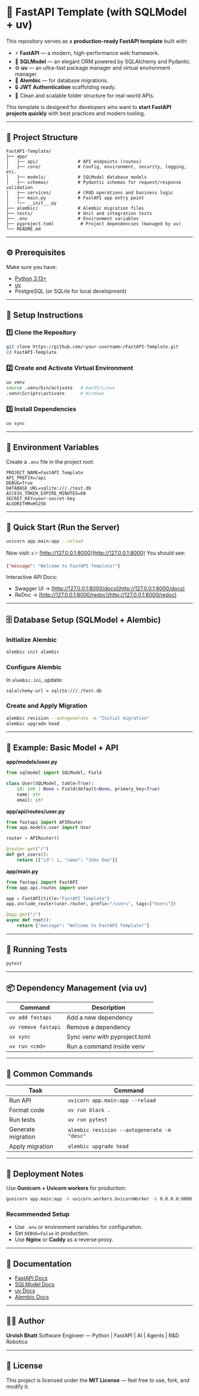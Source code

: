 # 🚀 FastAPI Template (with SQLModel + uv)

This repository serves as a **production-ready FastAPI template** built with:

* ⚡ **FastAPI** — a modern, high-performance web framework.
* 🧱 **SQLModel** — an elegant ORM powered by SQLAlchemy and Pydantic.
* ⚙️ **uv** — an ultra-fast package manager and virtual environment manager.
* 🧬 **Alembic** — for database migrations.
* 🔒 **JWT Authentication** scaffolding ready.
* 🧩 Clean and scalable folder structure for real-world APIs.

This template is designed for developers who want to **start FastAPI projects quickly** with best practices and modern tooling.

---

## 📂 Project Structure

```
FastAPI-Template/
├── app/
│   ├── api/               # API endpoints (routes)
│   ├── core/              # Config, environment, security, logging, etc.
│   ├── models/            # SQLModel database models
│   ├── schemas/           # Pydantic schemas for request/response validation
│   ├── services/          # CRUD operations and business logic
│   ├── main.py            # FastAPI app entry point
│   └── __init__.py
├── alembic/               # Alembic migration files
├── tests/                 # Unit and integration tests
├── .env                   # Environment variables
├── pyproject.toml          # Project dependencies (managed by uv)
└── README.md
```

---

## ⚙️ Prerequisites

Make sure you have:

* [Python 3.13+](https://www.python.org/downloads/)
* [uv](https://github.com/astral-sh/uv)
* PostgreSQL (or SQLite for local development)

---

## 🧰 Setup Instructions

### 1️⃣ Clone the Repository

```bash
git clone https://github.com/<your-username>/FastAPI-Template.git
cd FastAPI-Template
```

### 2️⃣ Create and Activate Virtual Environment

```bash
uv venv
source .venv/bin/activate   # macOS/Linux
.venv\Scripts\activate      # Windows
```

### 3️⃣ Install Dependencies

```bash
uv sync
```

---

## 🧾 Environment Variables

Create a `.env` file in the project root:

```
PROJECT_NAME=FastAPI Template
API_PREFIX=/api
DEBUG=True
DATABASE_URL=sqlite:///./test.db
ACCESS_TOKEN_EXPIRE_MINUTES=60
SECRET_KEY=your-secret-key
ALGORITHM=HS256
```

---

## 🧠 Quick Start (Run the Server)

```bash
uvicorn app.main:app --reload
```

Now visit: 👉 [http://127.0.0.1:8000](http://127.0.0.1:8000)
You should see:

```json
{"message": "Welcome to FastAPI Template!"}
```

Interactive API Docs:

* Swagger UI → [http://127.0.0.1:8000/docs](http://127.0.0.1:8000/docs)
* ReDoc → [http://127.0.0.1:8000/redoc](http://127.0.0.1:8000/redoc)

---

## 🗄️ Database Setup (SQLModel + Alembic)

### Initialize Alembic

```bash
alembic init alembic
```

### Configure Alembic

In `alembic.ini`, update:

```
sqlalchemy.url = sqlite:///./test.db
```

### Create and Apply Migration

```bash
alembic revision --autogenerate -m "Initial migration"
alembic upgrade head
```

---

## 🧩 Example: Basic Model + API

**app/models/user.py**

```python
from sqlmodel import SQLModel, Field

class User(SQLModel, table=True):
    id: int | None = Field(default=None, primary_key=True)
    name: str
    email: str
```

**app/api/routes/user.py**

```python
from fastapi import APIRouter
from app.models.user import User

router = APIRouter()

@router.get("/")
def get_users():
    return [{"id": 1, "name": "John Doe"}]
```

**app/main.py**

```python
from fastapi import FastAPI
from app.api.routes import user

app = FastAPI(title="FastAPI Template")
app.include_router(user.router, prefix="/users", tags=["Users"])

@app.get("/")
async def root():
    return {"message": "Welcome to FastAPI Template!"}
```

---

## 🧪 Running Tests

```bash
pytest
```

---

## 📦 Dependency Management (via uv)

| Command             | Description                   |
| ------------------- | ----------------------------- |
| `uv add fastapi`    | Add a new dependency          |
| `uv remove fastapi` | Remove a dependency           |
| `uv sync`           | Sync venv with pyproject.toml |
| `uv run <cmd>`      | Run a command inside venv     |

---

## 🧱 Common Commands

| Task               | Command                                     |
| ------------------ | ------------------------------------------- |
| Run API            | `uvicorn app.main:app --reload`             |
| Format code        | `uv run black .`                            |
| Run tests          | `uv run pytest`                             |
| Generate migration | `alembic revision --autogenerate -m "desc"` |
| Apply migration    | `alembic upgrade head`                      |

---

## 🚀 Deployment Notes

Use **Gunicorn + Uvicorn workers** for production:

```bash
gunicorn app.main:app -k uvicorn.workers.UvicornWorker -b 0.0.0.0:8000
```

### Recommended Setup

* Use `.env` or environment variables for configuration.
* Set `DEBUG=False` in production.
* Use **Nginx** or **Caddy** as a reverse proxy.

---

## 📘 Documentation

* [FastAPI Docs](https://fastapi.tiangolo.com/)
* [SQLModel Docs](https://sqlmodel.tiangolo.com/)
* [uv Docs](https://docs.astral.sh/uv/)
* [Alembic Docs](https://alembic.sqlalchemy.org/)

---

## 🧑‍💻 Author

**Urvish Bhatt**
Software Engineer — Python | FastAPI | AI | Agents | R&D Robotics

---

## 🏁 License

This project is licensed under the **MIT License** — feel free to use, fork, and modify it.

